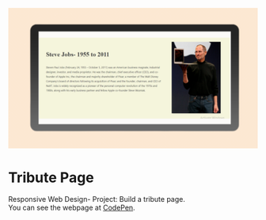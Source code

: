 ![Tribute Page Preview](images/TributePage.png)

# Tribute Page

Responsive Web Design- Project: Build a tribute page.<br/>
You can see the webpage at [CodePen](https://codepen.io/samxcodes/full/YzZPvYL).
